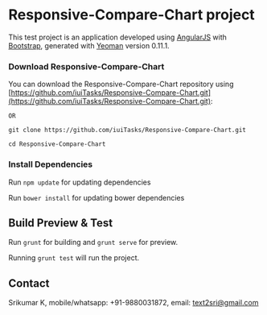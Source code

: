 # Responsive-Compare-Chart project

This test project is an application developed using [AngularJS](http://angularjs.org/) with [Bootstrap](http://http://getbootstrap.com/), generated with [Yeoman](http://yeoman.io/)
version 0.11.1.

### Download Responsive-Compare-Chart

You can download the Responsive-Compare-Chart repository using [https://github.com/iuiTasks/Responsive-Compare-Chart.git](https://github.com/iuiTasks/Responsive-Compare-Chart.git):

```
OR

git clone https://github.com/iuiTasks/Responsive-Compare-Chart.git

cd Responsive-Compare-Chart
```

### Install Dependencies

Run `npm update` for updating dependencies

Run `bower install` for updating bower dependencies

## Build Preview & Test

Run `grunt` for building and `grunt serve` for preview.

Running `grunt test` will run the project.

## Contact

Srikumar K, 
mobile/whatsapp: +91-9880031872, 
email: text2sri@gmail.com
